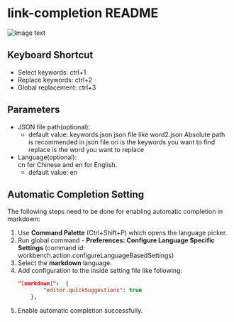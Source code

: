 # link-completion README

![Image text](https://github.com/1095560081/changeKeyword/tree/master/pic/example.gif)

## Keyboard Shortcut
- Select keywords: ctrl+1 
- Replace keywords: ctrl+2
- Global replacement: ctrl+3


## Parameters
- JSON file path(optional):
   - default value: keywords.json
json file like word2.json
Absolute path is recommended
in json file
ori is the keywords you want to find
replace is the word you want to replace
- Language(optional):    
   cn for Chinese and en for English.
   - default value: en


## Automatic Completion Setting

The following steps need to be done for enabling automatic completion in markdown:

1. Use **Command Palette** (Ctrl+Shift+P) which opens the language picker.
2. Run global command - **Preferences: Configure Language Specific Settings** (command id: workbench.action.configureLanguageBasedSettings)
3. Select the **markdown** language.
4. Add configuration to the inside setting file like following:
    ```json
    "[markdown]":  {
            "editor.quickSuggestions": true
        },
    ```
5. Enable automatic completion successfully.
